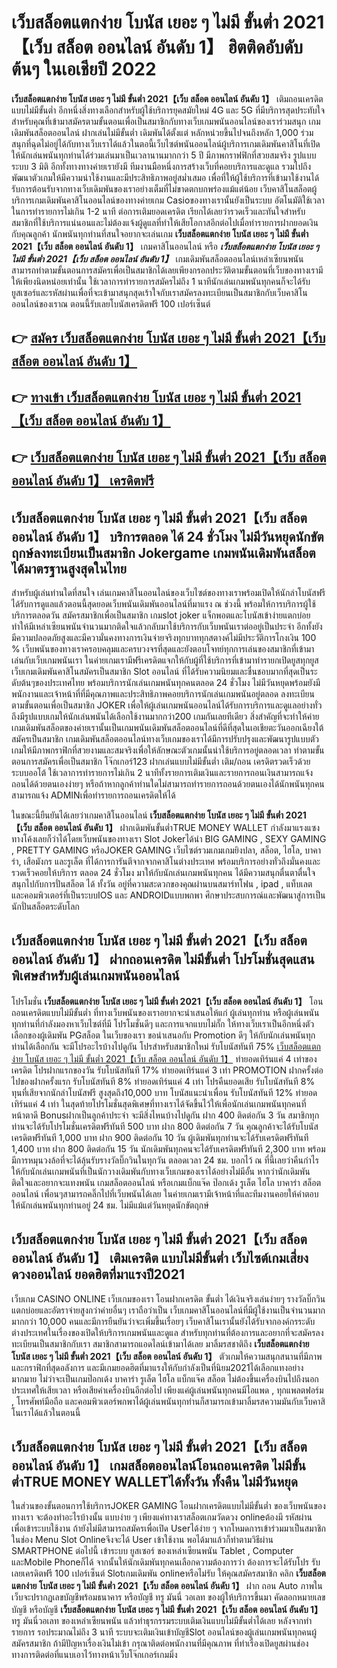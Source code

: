# เว็บสล็อตแตกง่าย โบนัส เยอะ ๆ ไม่มี ขั้นต่ำ 2021【เว็บ สล็อต ออนไลน์ อันดับ 1】  ฮิตติดอับดับต้นๆ ในเอเชียปี 2022

**เว็บสล็อตแตกง่าย โบนัส เยอะ ๆ ไม่มี ขั้นต่ำ 2021【เว็บ สล็อต ออนไลน์ อันดับ 1】** เติมถอนเครดิตแบบไม่มีขั้นต่ำ  อีกหนึ่งสิ่งทางเลือกสำหรับผู้ใช้บริการยุคสมัยใหม่ 4G และ 5G ที่มีบริการสุดประทับใจสำหรับคุณที่เข้ามาสมัครตามขั้นตอนเพื่อเป็นสมาชิกกับทางเว็บเกมพนันออนไลน์ของเราร่วมสนุก เกมเดิมพันสล็อตออนไลน์ ฝากเล่นไม่มีขั้นต่ำ เดิมพันได้ตั้งแต่ หลักหน่วยขึ้นไปจนถึงหลัก 1,000 ร่วมสนุกที่ฉุดไม่อยู่ได้กับทางเว็บเราได้แล้วในตอนี้เว็บไซต์พนันออนไลน์ผู้บริการเกมเดิมพันคาสิโนที่เปิดให้นักเล่นพนันทุกท่านได้ร่วมเล่นมาเป็นเวลานานมากกว่า 5 ปี มีภาพกราฟฟิกที่สวยสมจริง รูปแบบระบบ 3 มิติ
อีกทั้งทางทางค่ายเรายังมี ทีมงานมือหนึ่งการสร้างเว็บที่คอยบริการและดูแล  รวมไปถึงพัฒนาตัวเกมให้มีความน่าใช้งานและมีประสิทธิภาพอยู่สม่ำเสมอ เพื่อที่ให้ผู้ใช้บริการที่เข้ามาใช้งานได้รับการต้อนรับจากทางเว็บเดิมพันของเราอย่างเต็มที่ไม่ขาดตกบกพร่องแม้แต่น้อย เว็บคาสิโนสล็อตผู้บริการเกมเดิมพันคาสิโนออนไลน์ของทางค่ายเกม Casioของทางเรานั้นยังเป็นระบบ อัตโนมัติใช้เวลาในการทำรายการไม่เกิน 1-2 นาที ต่อการเติมยอดเครดิต เรียกได้เลยว่ารวดเร็วและทันใจสำหรับสมาชิกที่ใช้บริการแน่นอนและไม่ต้องแจ้งผู้ดูแลที่ทำให้เสียโอกาสอีกต่อไปเมื่อทำรายการฝากยอดเงินกับคุณลูกค้า
นักพนันทุกท่านที่สนใจอยากจะเล่นเกม **เว็บสล็อตแตกง่าย โบนัส เยอะ ๆ ไม่มี ขั้นต่ำ 2021【เว็บ สล็อต ออนไลน์ อันดับ 1】** เกมคาสิโนออนไลน์ หรือ ***เว็บสล็อตแตกง่าย โบนัส เยอะ ๆ ไม่มี ขั้นต่ำ 2021【เว็บ สล็อต ออนไลน์ อันดับ 1】*** เกมเดิมพันสล็อตออนไลน์เหล่าเซียนพนันสามารถทำตามขั้นตอนการสมัครเพื่อเป็นสมาชิกได้เลยเพียงกรอกประวัติตามขั้นตอนที่เว็บของทางเรามีให้เพียงนิดหน่อยเท่านั้น ใช้เวลาการทำรายการสมัครไม่ถึง 1 นาทีนักเล่นเกมพนันทุกคนก็จะได้รับยูสเซอร์และรหัสผ่านเพื่อที่จะเข้ามาสนุกสุดเร้าใจกับเราสมัครลงทะเบียนเป็นสมาชิกกับเว็บคาสิโนออนไลน์ของเราณ ตอนนี้รับเลยโบนัสเครดิตฟรี 100 เปอร์เซ็นต์

## 👉 [สมัคร เว็บสล็อตแตกง่าย โบนัส เยอะ ๆ ไม่มี ขั้นต่ำ 2021【เว็บ สล็อต ออนไลน์ อันดับ 1】](https://archa888.com/)
## 👉 [ทางเข้า เว็บสล็อตแตกง่าย โบนัส เยอะ ๆ ไม่มี ขั้นต่ำ 2021【เว็บ สล็อต ออนไลน์ อันดับ 1】](https://archa888.com/)
## 👉 [เว็บสล็อตแตกง่าย โบนัส เยอะ ๆ ไม่มี ขั้นต่ำ 2021【เว็บ สล็อต ออนไลน์ อันดับ 1】 เครดิตฟรี](https://archa888.com/)

## เว็บสล็อตแตกง่าย โบนัส เยอะ ๆ ไม่มี ขั้นต่ำ 2021【เว็บ สล็อต ออนไลน์ อันดับ 1】 บริการตลอด ได้ 24 ชั่วโมง ไม่มีวันหยุดนักขัตฤกษ์ลงทะเบียนเป็นสมาชิก Jokergame เกมพนันเดิมพันสล็อตได้มาตรฐานสูงสุดในไทย

สำหรับผู้เล่นท่านใดที่สนใจ เล่นเกมคาสิโนออนไลน์ของเว็บไซต์ของทางเราพร้อมเปิดให้นักล่าโบนัสฟรีได้รับการดูแลแล้วตอนนี้สุดยอดเว็บพนันเดิมพันออนไลน์ที่มาแรง ณ ช่วงนี้ พร้อมให้การบริการผู้ใช้บริการตลอดวัน สมัครสมาชิกเพื่อเป็นสมาชิก เกมslot joker แจ็กพอตและโบนัสเข้าง่ายแตกบ่อย ทำให้มีเหล่าเซียนพนันจำนวนมากติดใจแล้วกลับมาใช้บริการกับเว็บพนันเราต่ออยู่เป็นประจำ อีกทั้งยังมีความปลอดภัยสูงและมีความั่นคงทางการเงินจ่ายจริงทุกบาททุกสตางค์ไม่มีประวัติการโกงเงิน 100 % เว็บพนันของทางเราครอบคลุมและครบวงจรที่สุดและยังตอบโจทย์ทุกการเล่นของสมาชิกที่เข้ามาเล่นกับเว็บเกมพนันเรา
ในค่ายเกมเรามีฟรีเครดิตแจกให้กับผู้ที่ใช้บริการที่เข้ามาทำรายกเปิดยูสทุกยูส เว็บเกมเดิมพันคาสิโนสมัครเป็นสมาชิก Slot ออนไลน์ ที่ได้รับความนิยมและชื่นชอบมากที่สุดเป็นระดับต้นๆของประเทศไทย พร้อมบริการนักเล่นเกมพนันทุกคนตลอด 24 ชั่วโมง ไม่มีวันหยุดพร้อมยังมีพนักงานและเจ้าหน้าที่ที่มีคุณภาพและประสิทธิภาพคอยบริการนักเล่นเกมพนันอยู่ตลอด ลงทะเบียนตามขั้นตอนเพื่อเป็นสมาชิก JOKER เพื่อให้ผู้เล่นเกมพนันออนไลน์ได้รับการบริการและดูแลอย่างทั่วถึงมีรูปแบบเกมให้นักเล่นพนันได้เลือกใช้งานมากกว่า200 เกมกันเลยทีเดียว
สิ่งสำคัญที่จะทำให้ค่ายเกมเดิมพันสล็อตของค่ายเรานั้นเป็นเกมพนันเดิมพันสล็อตออนไลน์ที่ดีที่สุดในเอเชียตะวันออกเฉียงใต้ สมัครเป็นสมาชิก  เกมเดิมพันสล็อตออนไลน์ทางเว็บเกมของเราได้มีการปรับปรุงและพัฒนารูปแบบตัวเกมให้มีภาพกราฟิกที่สวยงามและสมจริงเพื่อให้ลักษณะตัวเกมนั้นน่าใช้บริการอยู่ตลอดเวลา ทำตามขั้นตอนการสมัครเพื่อเป็นสมาชิก โจ๊กเกอร์123 ฝากเล่นแบบไม่มีขั้นต่ำ เติม/ถอน เครดิตรวดเร็วด้วยระบบออโต้ ใช้เวลาการทำรายการไม่เกิน 2 นาทีทั้งรายการเติมเงินและรายการถอนเงินสามารถแจ้งถอนได้ด้วยตนเองง่ายๆ หรือถ้าหากลูกค้าท่านใดไม่สามารถทำรายการถอนด้วยตนเองได้นักพนันทุกคนสามารถแจ้ง ADMINเพื่อทำรายการถอนเครดิตให้ได้

ในขณะนี้ยืนยันได้เลยว่าเกมคาสิโนออนไลน์ **เว็บสล็อตแตกง่าย โบนัส เยอะ ๆ ไม่มี ขั้นต่ำ 2021【เว็บ สล็อต ออนไลน์ อันดับ 1】** ฝากเดิมพันขั้นต่ำTRUE MONEY WALLET กำลังมาแรงแซงทางโค้งเลยก็ว่าได้โดยเว็บพนันของทางเรา Slot Jokerได้นำ BIG GAMING , SEXY GAMING , PRETTY GAMING หรือJOKER GAMING เว็บไซต์รวมเกมเกมยิงปลา, สล็อต, ไฮโล, บาคาร่า, เสือมังกร และรูเล็ต ที่ได้การการันตีจากจากคาสิโนต่างประเทศ พร้อมบริการอย่างทั่วถึงมั่นคงและรวดเร็วคอยให้บริการ ตลอด 24 ชั่วโมง มาให้กับนักเล่นเกมพนันทุกคน ได้มีความสนุกตื่นตาตื่นใจสนุกไปกับการปั่นสล็อต ได้ ทั้งวัน อยู่ที่ความสะดวกของคุณผ่านบนสมาร์ทโฟน , ipad , แท็บเลต และคอมพิวเตอร์ที่เป็นระบบIOS และ ANDROIDแบบพกพา ศึกษาประสบการณ์และพัฒนาสู่การเป็นนักปั่นสล็อตระดับโลก

## เว็บสล็อตแตกง่าย โบนัส เยอะ ๆ ไม่มี ขั้นต่ำ 2021【เว็บ สล็อต ออนไลน์ อันดับ 1】 ฝากถอนเครดิต ไม่มีขั้นต่ำ โปรโมชั่นสุดแสนพิเศษสำหรับผู้เล่นเกมพนันออนไลน์

โปรโมชั่น **เว็บสล็อตแตกง่าย โบนัส เยอะ ๆ ไม่มี ขั้นต่ำ 2021【เว็บ สล็อต ออนไลน์ อันดับ 1】** โอนถอนเครดิตแบบไม่มีขั้นต่ำ ที่ทางเว็บพนันของเราอยากจะนำเสนอให้แก่  ผู้เล่นทุกท่าน หรือผู้เล่นพนันทุกท่านที่กำลังมองหาเว็บไซต์ที่มี โปรโมชั่นดีๆ และการแจกแบบไม่กั๊ก ให้ทางเว็บเราเป็นอีกหนึ่งตัวเลือกของผู้เดิมพัน PGสล็อต ในเว็บของเรา ขอนำเสนอกับ Promotion ดีๆ ให้กับนักเล่นพนันทุกท่านได้เลือกกัน จะมีโปรอะไรบ้างไปดูกัน
โปรสำหรับสมาชิกใหม่ รับโบนัสทันที 75% [เว็บสล็อตแตกง่าย โบนัส เยอะ ๆ ไม่มี ขั้นต่ำ 2021【เว็บ สล็อต ออนไลน์ อันดับ 1】](https://archa888.com/) ทำยอดเทิร์นแค่ 4 เท่าของเครดิต
โปรฝากแรกของวัน รับโบนัสทันที 17% ทำยอดเทิร์นแค่ 3 เท่า
 PROMOTION ฝากครั้งต่อไปของฝากครั้งแรก รับโบนัสทันที 8% ทำยอดเทิร์นแค่ 4 เท่า
โปรคืนยอดเสีย รับโบนัสทันที 8% ทุนที่เสียจากนักล่าโบนัสฟรี สูงสุดถึง10,000 บาท
โบนัสแนะนำเพื่อน รับโบนัสทันที 12% ทำยอดเทิร์นแค่ 4 เท่า
ในสุดท้ายโปรโมชั่นสุดพิเศษที่ทางเราได้จัดขึ้นไว้ให้เพื่อนักเล่นเกมพนันทุกคนที่หน้าตาดี Bonusฝากเป็นลูกค้าประจำ จะมีสิ่งไหนบ้างไปดูกัน
ฝาก 400 ติดต่อกัน 3 วัน สมาชิกทุกท่านจะได้รับโปรโมชั่นเครดิตฟรีทันที 500 บาท
ฝาก 800 ติดต่อกัน 7 วัน คุณลูกค้าจะได้รับโบนัสเครดิตฟรีทันที 1,000 บาท
ฝาก 900 ติดต่อกัน 10 วัน ผู้เดิมพันทุกท่านจะได้รับเครดิตฟรีทันที 1,400 บาท
ฝาก 800 ติดต่อกัน 15 วัน นักเดิมพันทุกคนจะได้รับเครดิตฟรีทันที 2,300 บาท
พร้อมมีการหมุนวงล้อที่จะได้ลุ้นรับรางวัลบิ๊กวินในทุกวัน ตลอดเวลา 24 ชม. บอกไว้ ณ ที่นี้เลยว่าคืนกำไรให้กับนักเล่นเกมพนันที่เป็นนักวางเดิมพันกับทางเว็บเกมของเราได้อย่างไม่มีอั้น หากว่านักเดิมพันติดใจและอยากจะแทงพนัน เกมสล็อตออนไลน์ หรือเกมแบ็กแจ๊ค ป๊อกเด้ง รูเล็ต ไฮโล บาคาร่า สล็อตออนไลน์ เพื่อนๆสามารถคลิ๊กไปที่เว็บพนันได้เลย ในค่ายเกมเรามีเจ้าหน้าที่และทีมงานคอยให้คำตอบให้นักเล่นพนันทุกท่านอยู่ 24 ชม. ไม่มีแม้แต่วันหยุดนักขัตฤกษ์

## เว็บสล็อตแตกง่าย โบนัส เยอะ ๆ ไม่มี ขั้นต่ำ 2021【เว็บ สล็อต ออนไลน์ อันดับ 1】 เติมเครดิต แบบไม่มีขั้นต่ำ  เว็บไซต์เกมเสี่ยงดวงออนไลน์ ยอดฮิตที่มาแรงปี2021

เว็บเกม CASINO ONLINE เว็บเกมของเรา โอนฝากเครดิต ขั้นต่ำ ได้เงินจริงเล่นง่ายๆ รางวัลบิ๊กวินแตกบ่อยและอัตราจ่ายสูงกว่าค่ายอื่นๆ เราถือว่าเป็น เว็บเกมคาสิโนออนไลน์ที่มีผู้ใช้งานเป็นจำนวนมากมากกว่า 10,000 คนและมีการยืนยันว่าจะเพิ่มขึ้นเรื่อยๆ เว็บคาสิโนเรานั้นยังได้รับจากองค์กรระดับต่างประเทศในเรื่องของเปิดให้บริการเกมพนันและดูแล สำหรับทุกท่านที่ต้องการและอยากที่จะสมัครลงทะเบียนเป็นสมาชิกกับเรา สมาชิกสามารถแอดไลน์เข้ามาได้เลย
	มาลิ้มรสชาติถึง **เว็บสล็อตแตกง่าย โบนัส เยอะ ๆ ไม่มี ขั้นต่ำ 2021【เว็บ สล็อต ออนไลน์ อันดับ 1】** ตัวเกมให้ความสนุกสนานที่มีภาพและกราฟิกที่สุดอลังการ และมีเกมยอดฮิตที่มาแรงให้กับกำลังเป็นที่นิยม2021ได้เลือกแทงอย่างมากมาย  ไม่ว่าจะเป็นเกมป๊อกเด้ง บาคาร่า รูเล็ต ไฮโล แบ็กแจ๊ค สล็อต ไม่ต้องขึ้นเครื่องบินไปถึงนอกประเทศให้เสียเวลา หรือเสียค่าเครื่องบินอีกต่อไป เพียงแค่ผู้เล่นพนันทุกคนมีไอแพด , ทุกแพลตฟอร์ม , โทรศัพท์มือถือ และคอมพิวเตอร์พกพาได้ผู้เล่นพนันทุกท่านก็สามารถเข้ามาลิ้มรสความมันกับเว็บคาสิโนเราได้แล้วในตอนนี้

## เว็บสล็อตแตกง่าย โบนัส เยอะ ๆ ไม่มี ขั้นต่ำ 2021【เว็บ สล็อต ออนไลน์ อันดับ 1】 เกมสล็อตออนไลน์โอนถอนเครดิต ไม่มีขั้นต่ำTRUE MONEY WALLETได้ทั้งวัน ทั้งคืน ไม่มีวันหยุด

ในส่วนของขั้นตอนการใช้บริการJOKER GAMING โอนฝากเครดิตแบบไม่มีขั้นต่ำ ของเว็บพนันของทางเรา จะต้องทำอะไรบ้างนั้น แบบง่าย ๆ เพียงแค่ทางเราสล็อตเกมวัดดวง onlineต้องมี รหัสผ่าน เพื่อเข้าระบบใช้งาน ถ้ายังไม่มีสามารถสมัครเพื่อเปิด Userได้ง่าย ๆ จากโหมดการเข้าร่วมมาเป็นสมาชิกในช่อง Menu Slot Onlineจึงจะได้ User เข้าใช้งาน พอได้มาแล้วก็ทำตามวิธีผ่าน SMARTPHONE ต่อไปนี้
เข้าระบบ ยูสเซอร์  ของเหล่าเซียนพนัน Tablet , Computer และMobile Phoneก็ได้
จากนั้นให้นักเดิมพันทุกคนเลือกความต้องการว่า ต้องการจะได้รับโปร รับเลยเครดิตฟรี 100 เปอร์เซ็นต์ Slotเกมเดิมพัน onlineหรือไม่รับ
ให้คุณสมัครสมาชิก คลิก **เว็บสล็อตแตกง่าย โบนัส เยอะ ๆ ไม่มี ขั้นต่ำ 2021【เว็บ สล็อต ออนไลน์ อันดับ 1】** ฝาก ถอน Auto ภาพในเว็บจะปรากฏเลขบัญชีพร้อมธนาคาร หรือบัญชี ทรู มันนี่ วอเลท ของผู้ให้บริการขึ้นมา
คัดลอกหมายเลขบัญชี หรือบัญชี **เว็บสล็อตแตกง่าย โบนัส เยอะ ๆ ไม่มี ขั้นต่ำ 2021【เว็บ สล็อต ออนไลน์ อันดับ 1】** ทรู มันนี่วอเลท ของเหล่าเซียนพนัน แล้วทำธุรกรรมระบบเติมเงินแบบไม่มีขั้นต่ำได้เลย
หลังจากทำรายการ รอประมาณไม่ถึง 3 นาที ระบบจะเติมเงินเข้าบัญชีSlot ออนไลน์ของผู้เล่นเกมพนันทุกคนผู้สมัครสมาชิก
ถ้ามีปัญหาเรื่องเงินไม่เข้า กรุณาติดต่อพนักงานที่มีคุณภาพ ที่ทำเรื่องเปิดยูสผ่านช่องทางการติดต่อที่แนบเอาไว้ทางหน้าเว็บโจ๊กเกอร์เกมมิ่ง



